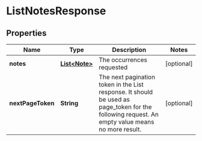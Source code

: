 
# ListNotesResponse

## Properties
Name | Type | Description | Notes
------------ | ------------- | ------------- | -------------
**notes** | [**List&lt;Note&gt;**](Note.md) | The occurrences requested |  [optional]
**nextPageToken** | **String** | The next pagination token in the List response. It should be used as page_token for the following request. An empty value means no more result. |  [optional]




